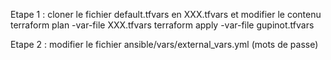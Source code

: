 Etape 1 :
 cloner le fichier default.tfvars en XXX.tfvars et modifier le contenu
 terraform plan -var-file XXX.tfvars
 terraform apply -var-file gupinot.tfvars

Etape 2 :
 modifier le fichier ansible/vars/external_vars.yml (mots de passe)
 